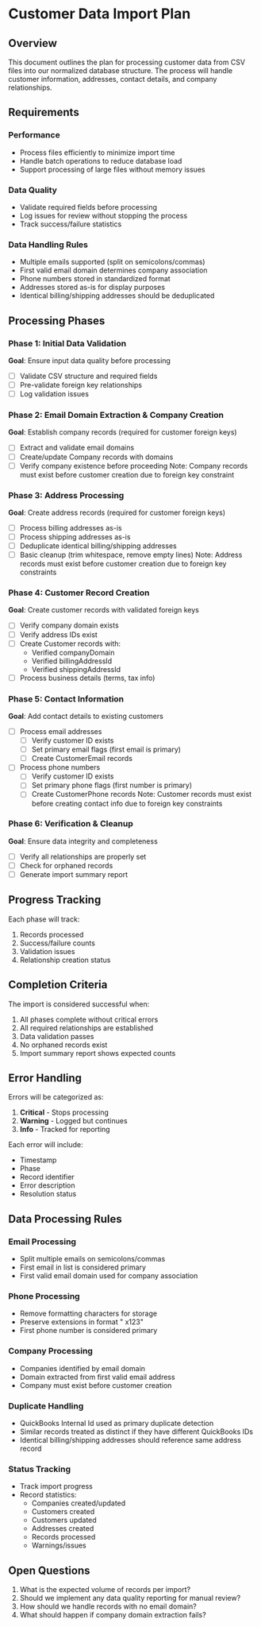 # Customer Data Import Plan

## Overview
This document outlines the plan for processing customer data from CSV files into our normalized database structure. The process will handle customer information, addresses, contact details, and company relationships.

## Requirements

### Performance
- Process files efficiently to minimize import time
- Handle batch operations to reduce database load
- Support processing of large files without memory issues

### Data Quality
- Validate required fields before processing
- Log issues for review without stopping the process
- Track success/failure statistics

### Data Handling Rules
- Multiple emails supported (split on semicolons/commas)
- First valid email domain determines company association
- Phone numbers stored in standardized format
- Addresses stored as-is for display purposes
- Identical billing/shipping addresses should be deduplicated

## Processing Phases

### Phase 1: Initial Data Validation
**Goal**: Ensure input data quality before processing
- [ ] Validate CSV structure and required fields
- [ ] Pre-validate foreign key relationships
- [ ] Log validation issues

### Phase 2: Email Domain Extraction & Company Creation
**Goal**: Establish company records (required for customer foreign keys)
- [ ] Extract and validate email domains
- [ ] Create/update Company records with domains
- [ ] Verify company existence before proceeding
Note: Company records must exist before customer creation due to foreign key constraint

### Phase 3: Address Processing
**Goal**: Create address records (required for customer foreign keys)
- [ ] Process billing addresses as-is
- [ ] Process shipping addresses as-is
- [ ] Deduplicate identical billing/shipping addresses
- [ ] Basic cleanup (trim whitespace, remove empty lines)
Note: Address records must exist before customer creation due to foreign key constraints

### Phase 4: Customer Record Creation
**Goal**: Create customer records with validated foreign keys
- [ ] Verify company domain exists
- [ ] Verify address IDs exist
- [ ] Create Customer records with:
  - Verified companyDomain
  - Verified billingAddressId
  - Verified shippingAddressId
- [ ] Process business details (terms, tax info)

### Phase 5: Contact Information
**Goal**: Add contact details to existing customers
- [ ] Process email addresses
  - [ ] Verify customer ID exists
  - [ ] Set primary email flags (first email is primary)
  - [ ] Create CustomerEmail records
- [ ] Process phone numbers
  - [ ] Verify customer ID exists
  - [ ] Set primary phone flags (first number is primary)
  - [ ] Create CustomerPhone records
Note: Customer records must exist before creating contact info due to foreign key constraints

### Phase 6: Verification & Cleanup
**Goal**: Ensure data integrity and completeness
- [ ] Verify all relationships are properly set
- [ ] Check for orphaned records
- [ ] Generate import summary report

## Progress Tracking

Each phase will track:
1. Records processed
2. Success/failure counts
3. Validation issues
4. Relationship creation status

## Completion Criteria

The import is considered successful when:
1. All phases complete without critical errors
2. All required relationships are established
3. Data validation passes
4. No orphaned records exist
5. Import summary report shows expected counts

## Error Handling

Errors will be categorized as:
1. **Critical** - Stops processing
2. **Warning** - Logged but continues
3. **Info** - Tracked for reporting

Each error will include:
- Timestamp
- Phase
- Record identifier
- Error description
- Resolution status

## Data Processing Rules

### Email Processing
- Split multiple emails on semicolons/commas
- First email in list is considered primary
- First valid email domain used for company association

### Phone Processing
- Remove formatting characters for storage
- Preserve extensions in format " x123"
- First phone number is considered primary

### Company Processing
- Companies identified by email domain
- Domain extracted from first valid email address
- Company must exist before customer creation

### Duplicate Handling
- QuickBooks Internal Id used as primary duplicate detection
- Similar records treated as distinct if they have different QuickBooks IDs
- Identical billing/shipping addresses should reference same address record

### Status Tracking
- Track import progress
- Record statistics:
  - Companies created/updated
  - Customers created
  - Customers updated
  - Addresses created
  - Records processed
  - Warnings/issues

## Open Questions

1. What is the expected volume of records per import?
2. Should we implement any data quality reporting for manual review?
3. How should we handle records with no email domain?
4. What should happen if company domain extraction fails?
